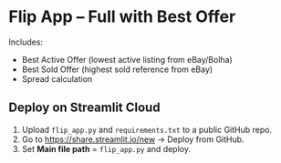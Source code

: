 # Flip App – Full with Best Offer

Includes:
- Best Active Offer (lowest active listing from eBay/Bolha)
- Best Sold Offer (highest sold reference from eBay)
- Spread calculation

## Deploy on Streamlit Cloud
1) Upload `flip_app.py` and `requirements.txt` to a public GitHub repo.
2) Go to https://share.streamlit.io/new → Deploy from GitHub.
3) Set **Main file path** = `flip_app.py` and deploy.
